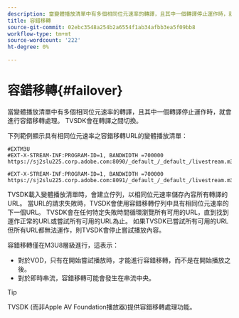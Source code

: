 ```yaml
---
description: 當變體播放清單中有多個相同位元速率的轉譯，且其中一個轉譯停止運作時，就會進行容錯移轉處理。 TVSDK會在轉譯之間切換。
title: 容錯移轉
source-git-commit: 02ebc3548a254b2a6554f1ab34afbb3ea5f09bb8
workflow-type: tm+mt
source-wordcount: '222'
ht-degree: 0%

---
```


# 容錯移轉{#failover}

當變體播放清單中有多個相同位元速率的轉譯，且其中一個轉譯停止運作時，就會進行容錯移轉處理。 TVSDK會在轉譯之間切換。

下列範例顯示具有相同位元速率之容錯移轉URL的變體播放清單：

```
#EXTM3U
#EXT-X-STREAM-INF:PROGRAM-ID=1, BANDWIDTH =700000
https://sj2slu225.corp.adobe.com:8090/_default_/_default_/livestream.m3u8   

#EXT-X-STREAM-INF:PROGRAM-ID=1, BANDWIDTH =700000
https://sj2slu225.corp.adobe.com:8091/_default_/_default_/livestream.m3u8
```

TVSDK載入變體播放清單時，會建立佇列，以相同位元速率儲存內容所有轉譯的URL。 當URL的請求失敗時，TVSDK會使用容錯移轉佇列中具有相同位元速率的下一個URL。 TVSDK會在任何特定失敗時間循環瀏覽所有可用的URL，直到找到運作正常的URL或嘗試所有可用的URL為止。 如果TVSDK已嘗試所有可用的URL但所有URL都無法運作，則TVSDK會停止嘗試播放內容。

容錯移轉僅在M3U8層級進行，這表示：

* 對於VOD，只有在開始嘗試播放時，才能進行容錯移轉，而不是在開始播放之後。
* 對於即時串流，容錯移轉可能會發生在串流中央。

>[!TIP]
>
>TVSDK (而非Apple AV Foundation播放器)提供容錯移轉處理功能。
